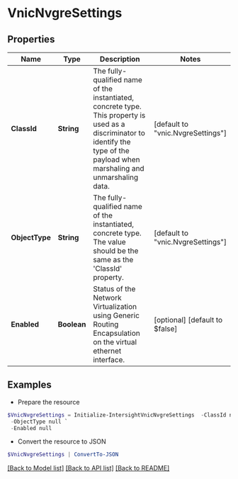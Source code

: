 # VnicNvgreSettings
## Properties

Name | Type | Description | Notes
------------ | ------------- | ------------- | -------------
**ClassId** | **String** | The fully-qualified name of the instantiated, concrete type. This property is used as a discriminator to identify the type of the payload when marshaling and unmarshaling data. | [default to "vnic.NvgreSettings"]
**ObjectType** | **String** | The fully-qualified name of the instantiated, concrete type. The value should be the same as the &#39;ClassId&#39; property. | [default to "vnic.NvgreSettings"]
**Enabled** | **Boolean** | Status of the Network Virtualization using Generic Routing Encapsulation on the virtual ethernet interface. | [optional] [default to $false]

## Examples

- Prepare the resource
```powershell
$VnicNvgreSettings = Initialize-IntersightVnicNvgreSettings  -ClassId null `
 -ObjectType null `
 -Enabled null
```

- Convert the resource to JSON
```powershell
$VnicNvgreSettings | ConvertTo-JSON
```

[[Back to Model list]](../README.md#documentation-for-models) [[Back to API list]](../README.md#documentation-for-api-endpoints) [[Back to README]](../README.md)

